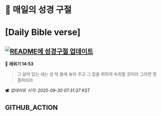 # 🙏 매일의 성경 구절
# [Daily Bible verse]
## [![README에 성경구절 업데이트](https://github.com/DONGSUKA/first_test/actions/workflows/update-readme-bible.yml/badge.svg)](https://github.com/DONGSUKA/first_test/actions/workflows/update-readme-bible.yml)
<!-- START_BIBLE_VERSE -->
📖 **레위기 14:53**
> 그 살아 있는 새는 성 밖 들에 놓아 주고 그 집을 위하여 속죄할 것이라 그러면 정결하리라

🕊️ _업데이트 시각: 2025-09-30 07:31:37 KST_
  <!-- END_BIBLE_VERSE -->
## GITHUB_ACTION
